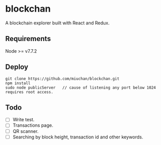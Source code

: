 # blockchan

A blockchain explorer built with React and Redux.

## Requirements

Node >= v7.7.2

## Deploy

``` shell
git clone https://github.com/miuchan/blockchan.git
npm install
sudo node publicServer   // cause of listening any port below 1024 requires root access.
```

## Todo

- [ ] Write test.
- [ ] Transactions page.
- [ ] QR scanner.
- [ ] Searching by block height, transaction id and other keywords.
